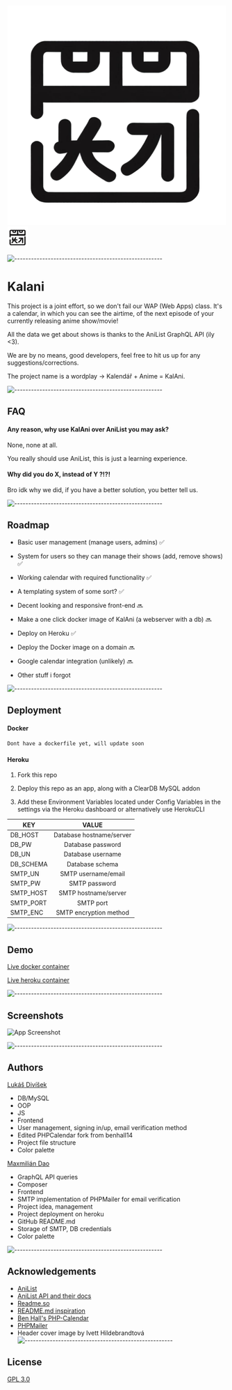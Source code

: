 ![Logo](/app/res/img/logo.svg)
<img src="/app/res/img/logo.svg" width="48">

![-----------------------------------------------------](https://raw.githubusercontent.com/andreasbm/readme/master/assets/lines/rainbow.png)
# Kalani

This project is a joint effort, so we don't fail our WAP (Web Apps) class. 
It's a calendar, in which you can see the airtime, of the next episode of your currently releasing anime show/movie!

All the data we get about shows is thanks to the AniList GraphQL API (ily <3).

We are by no means, good developers, feel free to hit us up for any suggestions/corrections.

The project name is a wordplay -> Kalendář + Anime = KalAni. 

![-----------------------------------------------------](https://raw.githubusercontent.com/andreasbm/readme/master/assets/lines/rainbow.png)

## FAQ

#### Any reason, why use KalAni over AniList you may ask?

None, none at all. 

You really should use AniList, this is just a learning experience.

#### Why did you do X, instead of Y ?!?!

Bro idk why we did, if you have a better solution, you better tell us.

![-----------------------------------------------------](https://raw.githubusercontent.com/andreasbm/readme/master/assets/lines/rainbow.png)
## Roadmap

- Basic user management (manage users, admins) ✅

- System for users so they can manage their shows (add, remove shows) ✅

- Working calendar with required functionality ✅

- A templating system of some sort? ✅

- Decent looking and responsive front-end 🔜

- Make a one click docker image of KalAni (a webserver with a db) 🔜

- Deploy on Heroku ✅

- Deploy the Docker image on a domain 🔜

- Google calendar integration (unlikely) 🔜

- Other stuff i forgot

![-----------------------------------------------------](https://raw.githubusercontent.com/andreasbm/readme/master/assets/lines/rainbow.png)
## Deployment

#### Docker

```bash
Dont have a dockerfile yet, will update soon
```

#### Heroku

1. Fork this repo

2. Deploy this repo as an app, along with a ClearDB MySQL addon

3. Add these Environment Variables located under Config Variables in the settings via the Heroku dashboard or alternatively use HerokuCLI 

| KEY | VALUE |
| ------------- |:-------------:|
| DB_HOST   | Database hostname/server |
| DB_PW | Database password |
| DB_UN     | Database username |
| DB_SCHEMA | Database schema |
| SMTP_UN | SMTP username/email |
| SMTP_PW | SMTP password |
| SMTP_HOST | SMTP hostname/server |
| SMTP_PORT | SMTP port |
| SMTP_ENC | SMTP encryption method |

![-----------------------------------------------------](https://raw.githubusercontent.com/andreasbm/readme/master/assets/lines/rainbow.png)
## Demo

[Live docker container](https://www.docker.com/) 

[Live heroku container](http://kal4ni.herokuapp.com/)

![-----------------------------------------------------](https://raw.githubusercontent.com/andreasbm/readme/master/assets/lines/rainbow.png)
## Screenshots

![App Screenshot](https://i.imgur.com/uhYONDF.png)

![-----------------------------------------------------](https://raw.githubusercontent.com/andreasbm/readme/master/assets/lines/rainbow.png)
## Authors

[Lukáš Divíšek](https://www.github.com/Bruzdden) 

- DB/MySQL
- OOP
- JS
- Frontend
- User management, signing in/up, email verification method
- Edited PHPCalendar fork from benhall14
- Project file structure
- Color palette 

[Maxmilián Dao](https://www.github.com/MaxmilianDao) 

- GraphQL API queries
- Composer 
- Frontend
- SMTP implementation of PHPMailer for email verification
- Project idea, management
- Project deployment on heroku 
- GitHub README.md
- Storage of SMTP, DB credentials
- Color palette 



![-----------------------------------------------------](https://raw.githubusercontent.com/andreasbm/readme/master/assets/lines/rainbow.png)
## Acknowledgements
 - [AniList](https://anilist.co/)
 - [AniList API and their docs](https://github.com/AniList/ApiV2-GraphQL-Docs)
 - [Readme.so](https://readme.so/)
 - [README.md inspiration](https://github.com/matiassingers/awesome-readme)
 - [Ben Hall's PHP-Calendar](https://github.com/benhall14/php-calendar)
 - [PHPMailer](https://github.com/PHPMailer/PHPMailer)
 - Header cover image by Ivett Hildebrandtová
![-----------------------------------------------------](https://raw.githubusercontent.com/andreasbm/readme/master/assets/lines/rainbow.png)
## License

[GPL 3.0](https://choosealicense.com/licenses/gpl-3.0/)
